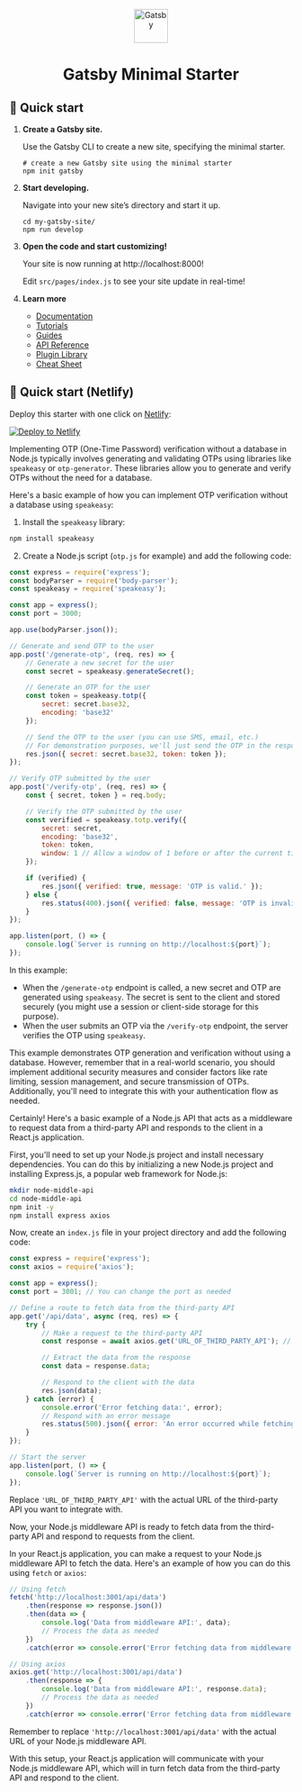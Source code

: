 <p align="center">
  <a href="https://www.gatsbyjs.com/?utm_source=starter&utm_medium=readme&utm_campaign=minimal-starter">
    <img alt="Gatsby" src="https://www.gatsbyjs.com/Gatsby-Monogram.svg" width="60" />
  </a>
</p>
<h1 align="center">
  Gatsby Minimal Starter
</h1>

## 🚀 Quick start

1.  **Create a Gatsby site.**

    Use the Gatsby CLI to create a new site, specifying the minimal starter.

    ```shell
    # create a new Gatsby site using the minimal starter
    npm init gatsby
    ```

2.  **Start developing.**

    Navigate into your new site’s directory and start it up.

    ```shell
    cd my-gatsby-site/
    npm run develop
    ```

3.  **Open the code and start customizing!**

    Your site is now running at http://localhost:8000!

    Edit `src/pages/index.js` to see your site update in real-time!

4.  **Learn more**

    - [Documentation](https://www.gatsbyjs.com/docs/?utm_source=starter&utm_medium=readme&utm_campaign=minimal-starter)
    - [Tutorials](https://www.gatsbyjs.com/docs/tutorial/?utm_source=starter&utm_medium=readme&utm_campaign=minimal-starter)
    - [Guides](https://www.gatsbyjs.com/docs/how-to/?utm_source=starter&utm_medium=readme&utm_campaign=minimal-starter)
    - [API Reference](https://www.gatsbyjs.com/docs/api-reference/?utm_source=starter&utm_medium=readme&utm_campaign=minimal-starter)
    - [Plugin Library](https://www.gatsbyjs.com/plugins?utm_source=starter&utm_medium=readme&utm_campaign=minimal-starter)
    - [Cheat Sheet](https://www.gatsbyjs.com/docs/cheat-sheet/?utm_source=starter&utm_medium=readme&utm_campaign=minimal-starter)

## 🚀 Quick start (Netlify)

Deploy this starter with one click on [Netlify](https://app.netlify.com/signup):

[<img src="https://www.netlify.com/img/deploy/button.svg" alt="Deploy to Netlify" />](https://app.netlify.com/start/deploy?repository=https://github.com/gatsbyjs/gatsby-starter-minimal)




Implementing OTP (One-Time Password) verification without a database in Node.js typically involves generating and validating OTPs using libraries like `speakeasy` or `otp-generator`. These libraries allow you to generate and verify OTPs without the need for a database.

Here's a basic example of how you can implement OTP verification without a database using `speakeasy`:

1. Install the `speakeasy` library:

```bash
npm install speakeasy
```

2. Create a Node.js script (`otp.js` for example) and add the following code:

```javascript
const express = require('express');
const bodyParser = require('body-parser');
const speakeasy = require('speakeasy');

const app = express();
const port = 3000;

app.use(bodyParser.json());

// Generate and send OTP to the user
app.post('/generate-otp', (req, res) => {
    // Generate a new secret for the user
    const secret = speakeasy.generateSecret();

    // Generate an OTP for the user
    const token = speakeasy.totp({
        secret: secret.base32,
        encoding: 'base32'
    });

    // Send the OTP to the user (you can use SMS, email, etc.)
    // For demonstration purposes, we'll just send the OTP in the response
    res.json({ secret: secret.base32, token: token });
});

// Verify OTP submitted by the user
app.post('/verify-otp', (req, res) => {
    const { secret, token } = req.body;

    // Verify the OTP submitted by the user
    const verified = speakeasy.totp.verify({
        secret: secret,
        encoding: 'base32',
        token: token,
        window: 1 // Allow a window of 1 before or after the current time
    });

    if (verified) {
        res.json({ verified: true, message: 'OTP is valid.' });
    } else {
        res.status(400).json({ verified: false, message: 'OTP is invalid.' });
    }
});

app.listen(port, () => {
    console.log(`Server is running on http://localhost:${port}`);
});
```

In this example:

- When the `/generate-otp` endpoint is called, a new secret and OTP are generated using `speakeasy`. The secret is sent to the client and stored securely (you might use a session or client-side storage for this purpose).
- When the user submits an OTP via the `/verify-otp` endpoint, the server verifies the OTP using `speakeasy`.

This example demonstrates OTP generation and verification without using a database. However, remember that in a real-world scenario, you should implement additional security measures and consider factors like rate limiting, session management, and secure transmission of OTPs. Additionally, you'll need to integrate this with your authentication flow as needed.


Certainly! Here's a basic example of a Node.js API that acts as a middleware to request data from a third-party API and responds to the client in a React.js application.

First, you'll need to set up your Node.js project and install necessary dependencies. You can do this by initializing a new Node.js project and installing Express.js, a popular web framework for Node.js:

```bash
mkdir node-middle-api
cd node-middle-api
npm init -y
npm install express axios
```

Now, create an `index.js` file in your project directory and add the following code:

```javascript
const express = require('express');
const axios = require('axios');

const app = express();
const port = 3001; // You can change the port as needed

// Define a route to fetch data from the third-party API
app.get('/api/data', async (req, res) => {
    try {
        // Make a request to the third-party API
        const response = await axios.get('URL_OF_THIRD_PARTY_API'); // Replace with the actual URL

        // Extract the data from the response
        const data = response.data;

        // Respond to the client with the data
        res.json(data);
    } catch (error) {
        console.error('Error fetching data:', error);
        // Respond with an error message
        res.status(500).json({ error: 'An error occurred while fetching data from the third-party API.' });
    }
});

// Start the server
app.listen(port, () => {
    console.log(`Server is running on http://localhost:${port}`);
});
```

Replace `'URL_OF_THIRD_PARTY_API'` with the actual URL of the third-party API you want to integrate with.

Now, your Node.js middleware API is ready to fetch data from the third-party API and respond to requests from the client.

In your React.js application, you can make a request to your Node.js middleware API to fetch the data. Here's an example of how you can do this using `fetch` or `axios`:

```javascript
// Using fetch
fetch('http://localhost:3001/api/data')
    .then(response => response.json())
    .then(data => {
        console.log('Data from middleware API:', data);
        // Process the data as needed
    })
    .catch(error => console.error('Error fetching data from middleware API:', error));

// Using axios
axios.get('http://localhost:3001/api/data')
    .then(response => {
        console.log('Data from middleware API:', response.data);
        // Process the data as needed
    })
    .catch(error => console.error('Error fetching data from middleware API:', error));
```

Remember to replace `'http://localhost:3001/api/data'` with the actual URL of your Node.js middleware API.

With this setup, your React.js application will communicate with your Node.js middleware API, which will in turn fetch data from the third-party API and respond to the client.